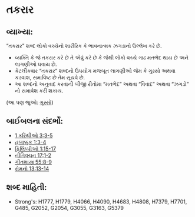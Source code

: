 # તકરાર 

## વ્યાખ્યા: 

“તકરાર” શબ્દ લોકો વચ્ચેનો શારીરિક કે ભાવનાત્મક ઝગડાનો ઉલ્લેખ કરે છે.

* વ્યક્તિ કે જે તકરાર કરે છે તે એવું કરે છે કે જેથી લોકો વચ્ચે ગાઢ મતભેદ થાય છે અને લાગણીઓ ઘવાય છે.
* કેટલીકવાર “તકરાર” શબ્દનો ઉપયોગ મજબૂત લાગણીઓ જેમ કે ગુસ્સો અથવા કડવાશ, સમાવિષ્ટ છે તેમ સૂચવે છે.
* આ શબ્દનો અનુવાદ કરવાની બીજી રીતોમા “મતભેદ” અથવા “વિવાદ” અથવા “ઝગડો” નો સમાવેશ કરી શકાય.

(આ પણ જુઓ: [ગુસ્સો](../other/angry.md))

## બાઈબલના સંદર્ભો: 

* [1 કરિંથીઓ 3:3-5](rc://gu/tn/help/1co/03/03)
* [હબાક્કુક 1:3-4](rc://gu/tn/help/hab/01/03)
* [ફિલિપ્પીઓ 1:15-17](rc://gu/tn/help/php/01/15)
* [નીતિવચન 17:1-2 ](rc://gu/tn/help/pro/17/01)
* [ગીતશાસ્ત્ર 55:8-9](rc://gu/tn/help/psa/055/008)
* [રોમનો 13:13-14](rc://gu/tn/help/rom/13/13)

## શબ્દ માહિતી: 

* Strong's: H1777, H1779, H4066, H4090, H4683, H4808, H7379, H7701, G485, G2052, G2054, G3055, G3163, G5379
